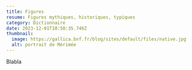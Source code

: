 ```yaml
---
title: Figures
resume: Figures mythiques, historiques, typiques
category: Dictionnaire
date: 2023-12-01T10:50:35.746Z
thumbnail:
  image: https://gallica.bnf.fr/blog/sites/default/files/native.jpg
  alt: portrait de Mérimée
---
```

Blabla
